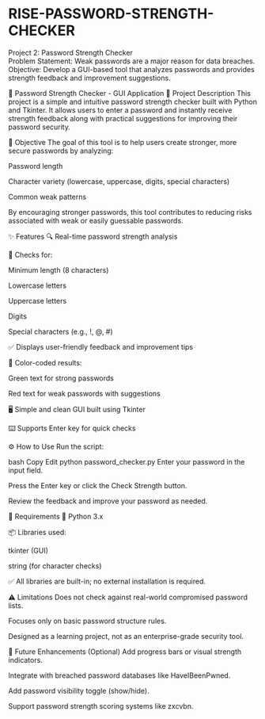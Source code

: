 # RISE-PASSWORD-STRENGTH-CHECKER
 Project 2: Password Strength Checker  
 Problem Statement:  Weak passwords are a major reason for data breaches.  
 Objective: Develop a GUI-based tool that analyzes passwords and provides strength feedback and improvement suggestions.



🔐 Password Strength Checker - GUI Application
📖 Project Description
This project is a simple and intuitive password strength checker built with Python and Tkinter.
It allows users to enter a password and instantly receive strength feedback along with practical suggestions for improving their password security.

🎯 Objective
The goal of this tool is to help users create stronger, more secure passwords by analyzing:

Password length

Character variety (lowercase, uppercase, digits, special characters)

Common weak patterns

By encouraging stronger passwords, this tool contributes to reducing risks associated with weak or easily guessable passwords.

✨ Features
🔍 Real-time password strength analysis

📏 Checks for:

Minimum length (8 characters)

Lowercase letters

Uppercase letters

Digits

Special characters (e.g., !, @, #)

✅ Displays user-friendly feedback and improvement tips

🎨 Color-coded results:

Green text for strong passwords

Red text for weak passwords with suggestions

🖥️ Simple and clean GUI built using Tkinter

⌨️ Supports Enter key for quick checks

⚙️ How to Use
Run the script:

bash
Copy
Edit
python password_checker.py
Enter your password in the input field.

Press the Enter key or click the Check Strength button.

Review the feedback and improve your password as needed.

🔧 Requirements
🐍 Python 3.x

📦 Libraries used:

tkinter (GUI)

string (for character checks)

✅ All libraries are built-in; no external installation is required.

⚠️ Limitations
Does not check against real-world compromised password lists.

Focuses only on basic password structure rules.

Designed as a learning project, not as an enterprise-grade security tool.

🔮 Future Enhancements (Optional)
Add progress bars or visual strength indicators.

Integrate with breached password databases like HaveIBeenPwned.

Add password visibility toggle (show/hide).

Support password strength scoring systems like zxcvbn.
